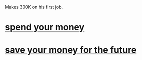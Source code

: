 Makes 300K on his first job.

# [spend your money](bankrupt.md)

# [save your money for the future](money.md)